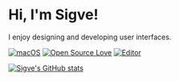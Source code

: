 # Hi, I'm Sigve!
I enjoy designing and developing user interfaces.

[![macOS](https://svgshare.com/i/ZjP.svg)](https://svgshare.com/i/ZjP.svg)
[![Open Source Love](https://badges.frapsoft.com/os/v2/open-source.svg?v=103)](https://github.com/ellerbrock/open-source-badges/)
[![Editor](https://img.shields.io/badge/Editor-VSCode-blue?style=flat-square&logo=visual-studio-code&logoColor=white)](https://code.visualstudio.com/)

[![Sigve's GitHub stats](https://github-readme-stats.vercel.app/api?username=sifferhans)](https://github.com/anuraghazra/github-readme-stats)
